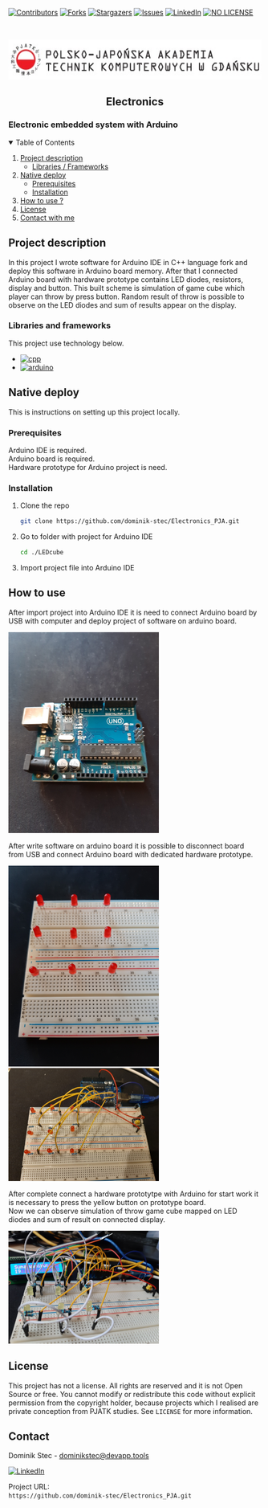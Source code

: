 <!--
*** Thanks for checking out c. If you have a suggestion
*** that would make this better, please fork the repo and create a pull request
*** or simply open an issue with the tag "enhancement".
*** Thanks again! Now go create something AMAZING! :D
-->

<!-- PROJECT SHIELDS -->
<!--
*** I'm using markdown "reference style" links for readability.
*** Reference links are enclosed in brackets [ ] instead of parentheses ( ).
*** See the bottom of this document for the declaration of the reference variables
*** for contributors-url, forks-url, etc. This is an optional, concise syntax you may use.
*** https://www.markdownguide.org/basic-syntax/#reference-style-links
-->

[![Contributors][contributors-shield]][contributors-url]
[![Forks][forks-shield]][forks-url]
[![Stargazers][stars-shield]][stars-url]
[![Issues][issues-shield]][issues-url]
[![LinkedIn][linkedin-shield]][linkedin-url]
[![NO LICENSE][license-shield]][license-url]

<!-- PROJECT LOGO -->
<br />
<p align="center">
  <a href="https://gdansk.pja.edu.pl/pl/">
    <img src="images/logo.jpg" alt="Logo" width="540" height="80">
  </a>

  <h2 align="center">Electronics</h2>

  <p align="center">
    <h3> Electronic embedded system with Arduino </h3>
    <!-- <br />
    <a href="https://github.com/dccstcc/ELK_PJATK"><strong>» go to CODE »</strong></a>
    <br />
    <br /> -->
    <!-- <a href="https://github.com/othneildrew/Best-README-Template">View Demo</a>
    ·
    <a href="https://github.com/othneildrew/Best-README-Template/issues">Report Bug</a>
    ·
    <a href="https://github.com/othneildrew/Best-README-Template/issues">Request Feature</a> -->
  </p>
</p>

<!-- TABLE OF CONTENTS -->
<details open="open">
  <summary>Table of Contents</summary>
  <ol>
    <li>
      <a href="#project-description">Project description</a>
      <ul>
        <li><a href="#libraries-and-frameworks">Libraries / Frameworks</a></li>
      </ul>
    </li>
    <li>
      <a href="native-deploy">Native deploy</a>
      <ul>
        <li><a href="#prerequisites">Prerequisites</a></li>
        <li><a href="#installation">Installation</a></li>
      </ul>
    </li>
    <li><a href="#how-to-use">How to use ?</a></li>
    <!-- <li><a href="#roadmap">Roadmap</a></li>
    <li><a href="#contributing">Contributing</a></li> -->
    <li><a href="#license">License</a></li>
    <li><a href="#contact">Contact with me</a></li>
    <!-- <li><a href="#acknowledgements">Acknowledgements</a></li> -->
  </ol>
</details>

<!-- ABOUT THE PROJECT -->

## Project description

In this project I wrote software for Arduino IDE in C++ language fork and deploy this software in Arduino board memory. After that I connected Arduino board with hardware prototype contains LED diodes, resistors, display and button. This built scheme is simulation of game cube which player can throw by press button. Random result of throw is possible to observe on the LED diodes and sum of results appear on the display.

### Libraries and frameworks

This project use technology below.

- [![cpp][cpp-shield]][cpp-url]
- [![arduino][arduino-shield]][arduino-url]

<!-- GETTING STARTED -->

## Native deploy

This is instructions on setting up this project locally.

### Prerequisites

Arduino IDE is required. <br/>
Arduino board is required. <br/>
Hardware prototype for Arduino project is need. <br/>

### Installation

1. Clone the repo
   ```sh
   git clone https://github.com/dominik-stec/Electronics_PJA.git
   ```
2. Go to folder with project for Arduino IDE
   ```sh
   cd ./LEDcube
   ```
3. Import project file into Arduino IDE

<!-- USAGE EXAMPLES -->

## How to use

After import project into Arduino IDE it is need to connect Arduino board by USB with computer and deploy project of software on arduino board.

<img src="images/2.jpg" width="300"/>

After write software on arduino board it is possible to disconnect board from USB and connect Arduino board with dedicated hardware prototype.

<img src="images/1.jpg" width="300"/>

<img src="images/3.jpg" width="300"/>

After complete connect a hardware prototytpe with Arduino for start work it is necessary to press the yellow button on prototype board. <br />
Now we can observe simulation of throw game cube mapped on LED diodes and sum of result on connected display.

<img src="images/4.jpg" width="300"/>

<!-- _For more examples, please refer to the [Documentation](https://example.com)_ -->

<!-- ROADMAP
## Roadmap

See the [open issues](https://github.com/othneildrew/Best-README-Template/issues) for a list of proposed features (and known issues).

-->

<!-- CONTRIBUTING
## Contributing

Contributions are what make the open source community such an amazing place to learn, inspire, and create. Any contributions you make are **greatly appreciated**.

1. Fork the Project
2. Create your Feature Branch (`git checkout -b feature/AmazingFeature`)
3. Commit your Changes (`git commit -m 'Add some AmazingFeature'`)
4. Push to the Branch (`git push origin feature/AmazingFeature`)
5. Open a Pull Request

-->

<!-- LICENSE -->

## License

This project has not a license.
All rights are reserved and it is not Open Source or free. You cannot modify or redistribute this code without explicit permission from the copyright holder, because projects which I realised are private conception from PJATK studies.
See `LICENSE` for more information.

<!-- CONTACT -->

## Contact

Dominik Stec - dominikstec@devapp.tools

[![LinkedIn][linkedin-shield]][linkedin-url]

Project URL:
<br />
`https://github.com/dominik-stec/Electronics_PJA.git`

<!-- ACKNOWLEDGEMENTS
## Acknowledgements
* [GitHub Emoji Cheat Sheet](https://www.webpagefx.com/tools/emoji-cheat-sheet)
* [Img Shields](https://shields.io)
* [Choose an Open Source License](https://choosealicense.com)
* [GitHub Pages](https://pages.github.com)
* [Animate.css](https://daneden.github.io/animate.css)
* [Loaders.css](https://connoratherton.com/loaders)
* [Slick Carousel](https://kenwheeler.github.io/slick)
* [Smooth Scroll](https://github.com/cferdinandi/smooth-scroll)
* [Sticky Kit](http://leafo.net/sticky-kit)
* [JVectorMap](http://jvectormap.com)
* [Font Awesome](https://fontawesome.com)

-->

<!-- MARKDOWN LINKS & IMAGES -->
<!-- https://www.markdownguide.org/basic-syntax/#reference-style-links -->

[contributors-shield]: https://img.shields.io/github/contributors/dominik-stec/Electronics_PJA.svg?style=for-the-badge
[contributors-url]: https://github.com/dominik-stec/Electronics_PJA/graphs/contributors
[forks-shield]: https://img.shields.io/github/forks/dominik-stec/Electronics_PJA.svg?style=for-the-badge
[forks-url]: https://github.com/dominik-stec/Electronics_PJA/network/members
[stars-shield]: https://img.shields.io/github/stars/dominik-stec/Electronics_PJA.svg?style=for-the-badge
[stars-url]: https://github.com/dominik-stec/Electronics_PJA/stargazers
[issues-shield]: https://img.shields.io/github/issues/dominik-stec/Electronics_PJA.svg?style=for-the-badge
[issues-url]: https://github.com/dominik-stec/Electronics_PJA/issues
[license-shield]: https://img.shields.io/badge/License-NONE-orange
[license-url]: https://github.com/dominik-stec/ELK_PJATK/blob/master/LICENSE.txt
[linkedin-shield]: https://img.shields.io/badge/-LinkedIn-black.svg?style=for-the-badge&logo=linkedin&colorB=555
[linkedin-url]: https://www.linkedin.com/in/dominik-stec
[product-screenshot]: images/screenshot.png
[arduino-shield]: https://img.shields.io/badge/-Arduino-green
[arduino-url]: https://www.arduino.cc/
[cpp-shield]: https://img.shields.io/badge/-C++-blue
[cpp-url]: https://isocpp.org/
